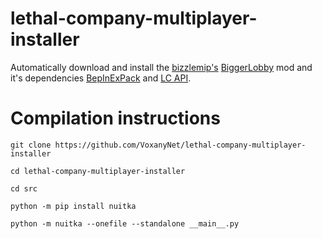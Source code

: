 # lethal-company-multiplayer-installer
Automatically download and install the [bizzlemip's](https://thunderstore.io/c/lethal-company/p/bizzlemip/) [BiggerLobby](https://thunderstore.io/c/lethal-company/p/bizzlemip/BiggerLobby/) mod and it's dependencies [BepInExPack](https://github.com/BepInEx/BepInEx/releases/tag/v5.4.22) and [LC API](https://thunderstore.io/c/lethal-company/p/2018/LC_API/).

# Compilation instructions
```
git clone https://github.com/VoxanyNet/lethal-company-multiplayer-installer

cd lethal-company-multiplayer-installer

cd src

python -m pip install nuitka

python -m nuitka --onefile --standalone __main__.py
```
